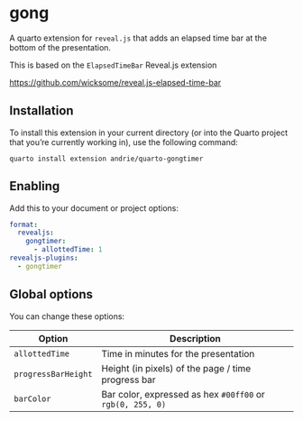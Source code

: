 
# gong

A quarto extension for `reveal.js` that adds an elapsed time bar at the
bottom of the presentation.

This is based on the `ElapsedTimeBar` Reveal.js extension

https://github.com/wicksome/reveal.js-elapsed-time-bar

## Installation

To install this extension in your current directory (or into the Quarto
project that you’re currently working in), use the following command:

``` shell
quarto install extension andrie/quarto-gongtimer
```

## Enabling

Add this to your document or project options:

``` yaml
format: 
  revealjs:
    gongtimer:
      - allottedTime: 1
revealjs-plugins: 
  - gongtimer
```

## Global options

You can change these options:

| Option              | Description                                               |
|---------------------|-----------------------------------------------------------|
| `allottedTime`      | Time in minutes for the presentation                      |
| `progressBarHeight` | Height (in pixels) of the page / time progress bar        |
| `barColor`          | Bar color, expressed as hex `#00ff00` or `rgb(0, 255, 0)` |
